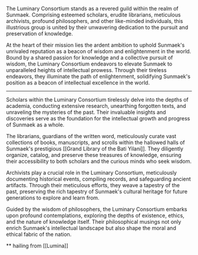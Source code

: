 The Luminary Consortium stands as a revered guild within the realm of Sunmaek. Comprising esteemed scholars, erudite librarians, meticulous archivists, profound philosophers, and other like-minded individuals, this illustrious group is united by their unwavering dedication to the pursuit and preservation of knowledge.

At the heart of their mission lies the ardent ambition to uphold Sunmaek's unrivaled reputation as a beacon of wisdom and enlightenment in the world. Bound by a shared passion for knowledge and a collective pursuit of wisdom, the Luminary Consortium endeavors to elevate Sunmaek to unparalleled heights of intellectual prowess. Through their tireless endeavors, they illuminate the path of enlightenment, solidifying Sunmaek's position as a beacon of intellectual excellence in the world.

---

Scholars within the Luminary Consortium tirelessly delve into the depths of academia, conducting extensive research, unearthing forgotten texts, and unraveling the mysteries of the past. Their invaluable insights and discoveries serve as the foundation for the intellectual growth and progress of Sunmaek as a whole.

The librarians, guardians of the written word, meticulously curate vast collections of books, manuscripts, and scrolls within the hallowed halls of Sunmaek's prestigious [[Grand Library of the Bati Yilani]]. They diligently organize, catalog, and preserve these treasures of knowledge, ensuring their accessibility to both scholars and the curious minds who seek wisdom.

Archivists play a crucial role in the Luminary Consortium, meticulously documenting historical events, compiling records, and safeguarding ancient artifacts. Through their meticulous efforts, they weave a tapestry of the past, preserving the rich tapestry of Sunmaek's cultural heritage for future generations to explore and learn from.

Guided by the wisdom of philosophers, the Luminary Consortium embarks upon profound contemplations, exploring the depths of existence, ethics, and the nature of knowledge itself. Their philosophical musings not only enrich Sunmaek's intellectual landscape but also shape the moral and ethical fabric of the nation.


** hailing from [[Lumina]]